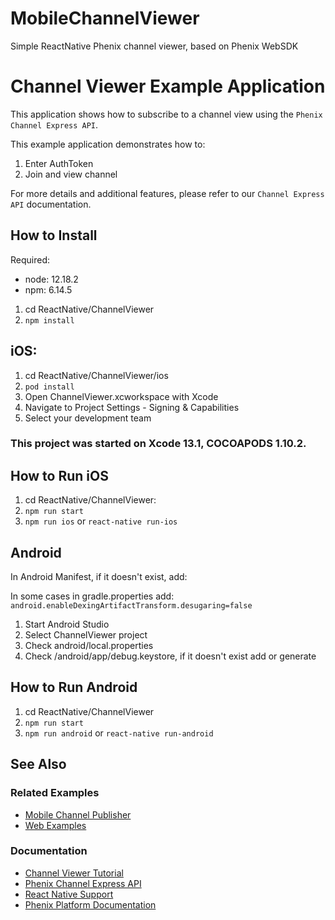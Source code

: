 # MobileChannelViewer

Simple ReactNative Phenix channel viewer, based on Phenix WebSDK

# Channel Viewer Example Application
This application shows how to subscribe to a channel view using the `Phenix Channel Express API`.

This example application demonstrates how to:
1. Enter AuthToken
2. Join and view channel

For more details and additional features, please refer to our `Channel Express API` documentation.

## How to Install
Required:
* node: 12.18.2
* npm: 6.14.5

1. cd ReactNative/ChannelViewer
2. `npm install`

## iOS:
1. cd ReactNative/ChannelViewer/ios
2. `pod install`
3. Open ChannelViewer.xcworkspace with Xcode
4. Navigate to Project Settings - Signing & Capabilities
5. Select your development team
### This project was started on Xcode 13.1, COCOAPODS 1.10.2.

## How to Run iOS
1. cd ReactNative/ChannelViewer:
2. `npm run start`
3. `npm run ios` or `react-native run-ios`

## Android
In Android Manifest, if it doesn't exist, add:
<uses-permission android:name="android.permission.ACCESS_NETWORK_STATE"/>

In some cases in gradle.properties add:
`android.enableDexingArtifactTransform.desugaring=false`

1. Start Android Studio
2. Select ChannelViewer project
3. Check android/local.properties
4. Check /android/app/debug.keystore, if it doesn't exist add or generate

## How to Run Android
1. cd ReactNative/ChannelViewer
2. `npm run start`
3. `npm run android` or `react-native run-android`

## See Also
### Related Examples
* [Mobile Channel Publisher](https://github.com/PhenixRTS/MobileChannelPublisher)
* [Web Examples](https://github.com/PhenixRTS/WebExamples)

### Documentation
* [Channel Viewer Tutorial](https://phenixrts.com/docs/web/react-native/#web-sdk-react-native-example)
* [Phenix Channel Express API](https://phenixrts.com/docs/web/#channel-express)
* [React Native Support](https://phenixrts.com/docs/web/#react-native-support)
* [Phenix Platform Documentation](https://phenixrts.com/docs/)
